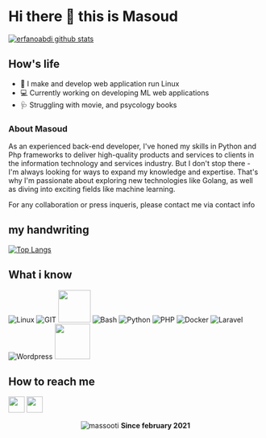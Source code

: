 # Hi there 👋 this is Masoud
[![erfanoabdi github stats](https://github-readme-stats.vercel.app/api?username=massooti&show_icons=true&include_all_commits=true&theme=tokyonight)](https://github.com/massooti)

## How's life
- 📱 I make and develop web application run Linux
- 💻 Currently working on developing ML web applications
- 🩺 Struggling with movie, and psycology books

### About Masoud

As an experienced back-end developer, I've honed my skills in Python and Php frameworks to deliver high-quality products and services to clients in the information technology and services industry. But I don't stop there - I'm always looking for ways to expand my knowledge and expertise. That's why I'm passionate about exploring new technologies like Golang, as well as diving into exciting fields like machine learning. 

For any collaboration or press inqueris, please contact me via contact info

## my handwriting
[![Top Langs](https://github-readme-stats.vercel.app/api/top-langs/?username=massooti&layout=compact&langs_count=10&theme=tokyonight)](https://github.com/massooti)

## What i know
![Linux](https://www.vectorlogo.zone/logos/linux/linux-icon.svg)
![GIT](https://www.vectorlogo.zone/logos/git-scm/git-scm-icon.svg)
<img src="https://github.com/isocpp/logos/raw/master/cpp_logo.svg" width="64">
![Bash](https://www.vectorlogo.zone/logos/gnu_bash/gnu_bash-icon.svg)
![Python](https://www.vectorlogo.zone/logos/python/python-icon.svg)
![PHP](https://www.vectorlogo.zone/logos/php/php-icon.svg)
![Docker](https://www.vectorlogo.zone/logos/docker/docker-icon.svg)
![Laravel](https://www.vectorlogo.zone/logos/laravel/laravel-icon.svg)
![Wordpress](https://www.vectorlogo.zone/logos/wordpress/wordpress-icon.svg)
<img src="https://tracker.moodle.org/secure/attachment/68503/Moodle_Circle_M_RGB.png" width="70">


## How to reach me
[<img src="https://www.vectorlogo.zone/logos/gmail/gmail-tile.svg" width="32">](mailto:massoudzaeem@gmail.com)
[<img src="https://www.vectorlogo.zone/logos/linkedin/linkedin-tile.svg" width="32">](https://linkedin.com/in/masoudzaeem/)


<p align=center> <img src=https://komarev.com/ghpvc/?username=massooti alt=massooti /> <b>Since february 2021</b></p>

